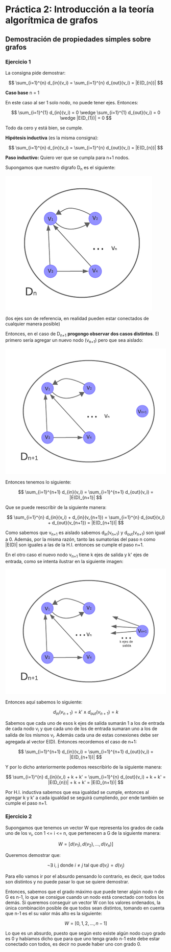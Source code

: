 # Práctica 2: Introducción a la teoría algorítmica de grafos

## Demostración de propiedades simples sobre grafos

### Ejercicio 1

La consigna pide demostrar:

$$ 
\sum_{i=1}^{n} d_{in}(v_i) = \sum_{i=1}^{n} d_{out}(v_i) = |E(D_{n})|
$$ 

**Caso base** n = 1

En este caso al ser 1 solo nodo, no puede tener ejes. Entonces:

$$ 
\sum_{i=1}^{1} d_{in}(v_i) = 0 \wedge \sum_{i=1}^{1} d_{out}(v_i) = 0 \wedge |E(D_{1})| = 0
$$ 

Todo da cero y está bien, se cumple.

**Hipótesis inductiva** (es la misma consigna):

$$ 
\sum_{i=1}^{n} d_{in}(v_i) = \sum_{i=1}^{n} d_{out}(v_i) = |E(D_{n})|
$$

**Paso inductivo:**
Quiero ver que se cumpla para n+1 nodos.

Supongamos que nuestro digrafo D<sub>n</sub> es el siguiente:

![im1](images/practica2_ej1_Dn.png)

(los ejes son de referencia, en realidad pueden estar conectados de cualquier manera posible)

Entonces, en el caso de D<sub>n+1</sub> **progongo observar dos casos distintos**. El primero sería agregar un nuevo nodo (v<sub>n+1</sub>) pero que sea aislado:

![im2](images/practica2_ej1_ptoaislado.png)

Entonces tenemos lo siguiente:

$$ 
\sum_{i=1}^{n+1} d_{in}(v_i) = \sum_{i=1}^{n+1} d_{out}(v_i) = |E(D)_{n+1}|
$$ 

Que se puede reescribir de la siguiente manera:

$$ 
\sum_{i=1}^{n} d_{in}(v_i) + d_{in}(v_{n+1}) = \sum_{i=1}^{n} d_{out}(v_i) + d_{out}(v_{n+1}) = |E(D_{n+1})|
$$

Como sabemos que v<sub>n+1</sub> es aislado sabemos d<sub>in</sub>(v<sub>n+1</sub>) y d<sub>out</sub>(v<sub>n+1</sub>) son igual a 0. Además, por la misma razón,
tanto las sumatorias del paso n como |E(D)| son iguales a las de la H.I. entonces se cumple el paso n+1.

En el otro caso el nuevo nodo v<sub>n+1</sub> tiene k ejes de salida y k' ejes de entrada, como se intenta ilustrar en la siguiente imagen:

![im3](images/practica2_ej1_induccion.png)

Entonces aquí sabemos lo siguiente:

$$ 
d_{in}(v_{n+1}) = k' \wedge d_{out}(v_{n+1}) = k
$$

Sabemos que cada uno de esos k ejes de salida sumarán 1 a los de entrada de cada nodo v<sub>i</sub> y que cada uno de los de entrada sumaran uno a los de salida de los mismos v<sub>i</sub>. Además
cada una de estas conexiones debe ser agregada al vector E(D). Entonces recordemos el caso de n+1:

$$ 
\sum_{i=1}^{n+1} d_{in}(v_i) = \sum_{i=1}^{n+1} d_{out}(v_i) = |E(D_{n+1})|
$$ 

Y por lo dicho anteriormente podemos reescribirlo de la siguiente manera:

$$ 
\sum_{i=1}^{n} d_{in}(v_i) + k + k' = \sum_{i=1}^{n} d_{out}(v_i) + k + k' = |E(D_{n})| + k + k' = |E(D_{n+1})|
$$ 

Por H.I. inductiva sabemos que esa igualdad se cumple, entonces al agregar k y k' a cada igualdad se seguirá cumpliendo, por ende también se cumple el paso n+1.



### Ejercicio 2

Supongamos que tenemos un vector W que representa los grados de cada uno de los v<sub>i</sub>, con 1 <= i <= n, que pertenecen a G de la siguiente manera:

$$ 
W = [d(v_1),d(v_2),...,d(v_n)]
$$ 

Queremos demostrar que:

$$
\neg\exists \text{ i, j donde } i \neq j  \text{ tal que } d(v_i) = d(v_j)
$$

Para ello vamos ir por el absurdo pensando lo contrario, es decir, que todos son distintos y no puede pasar lo que se quiere demostrar.

Entonces, sabemos que el grado máximo que puede tener algún nodo n de G es n-1, lo que se consigue cuando un nodo está conectado con todos los demás. Si queremos conseguir un vector W con los valores ordenados, la única combinación posible de que todos sean distintos, tomando en cuenta que n-1 es el su valor más alto es la siguiente:

$$ 
W = [0, 1, 2, ..., n-1]
$$ 

Lo que es un absurdo, puesto que según esto existe algún nodo cuyo grado es 0 y habíamos dicho que para que uno tenga grado n-1 este debe estar conectado con todos, es decir no puede haber uno con grado 0.






